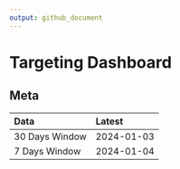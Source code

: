 ```yaml
---
output: github_document
---
```


# Targeting Dashboard



## Meta


|Data           |Latest     |
|:--------------|:----------|
|30 Days Window |2024-01-03 |
|7 Days Window  |2024-01-04 |
